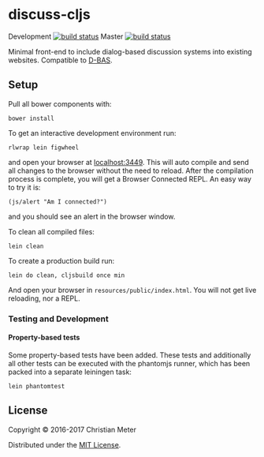 # discuss-cljs

Development [![build status](https://gitlab.cs.uni-duesseldorf.de/project/discuss/badges/develop/build.svg)](https://gitlab.cs.uni-duesseldorf.de/project/peerfact/commits/develop)
Master [![build status](https://gitlab.cs.uni-duesseldorf.de/project/discuss/badges/master/build.svg)](https://gitlab.cs.uni-duesseldorf.de/project/peerfact/commits/master)

Minimal front-end to include dialog-based discussion systems into existing
websites. Compatible
to [D-BAS](https://gitlab.cs.uni-duesseldorf.de/project/dbas).


## Setup

Pull all bower components with:

    bower install

To get an interactive development environment run:

    rlwrap lein figwheel

and open your browser at [localhost:3449](http://localhost:3449/).
This will auto compile and send all changes to the browser without the
need to reload. After the compilation process is complete, you will
get a Browser Connected REPL. An easy way to try it is:

    (js/alert "Am I connected?")

and you should see an alert in the browser window.

To clean all compiled files:

    lein clean

To create a production build run:

    lein do clean, cljsbuild once min

And open your browser in `resources/public/index.html`. You will not
get live reloading, nor a REPL.

### Testing and Development

#### Property-based tests

Some property-based tests have been added. These tests and additionally all
other tests can be executed with the phantomjs runner, which has been packed
into a separate leiningen task:

    lein phantomtest

## License

Copyright © 2016-2017 Christian Meter

Distributed under the [MIT License](LICENSE).
